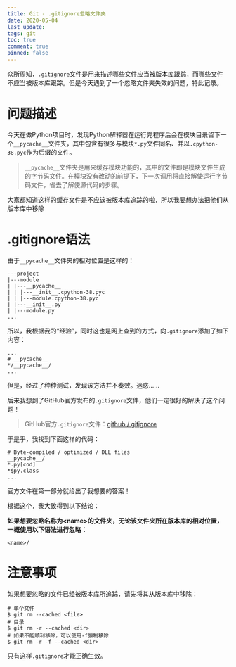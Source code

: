```yaml
---
title: Git - .gitignore忽略文件夹
date: 2020-05-04
last_update:
tags: git
toc: true
comment: true
pinned: false
---
```


众所周知，`.gitignore`文件是用来描述哪些文件应当被版本库跟踪，而哪些文件不应当被版本库跟踪。但是今天遇到了一个忽略文件夹失效的问题，特此记录。

# 问题描述

今天在做Python项目时，发现Python解释器在运行完程序后会在模块目录留下一个`__pycache__`文件夹，其中包含有很多与模块`*.py`文件同名、并以`.cpython-38.pyc`作为后缀的文件。

> `__pycache__`文件夹是用来缓存模块功能的，其中的文件即是模块文件生成的字节码文件。在模块没有改动的前提下，下一次调用将直接解使运行字节码文件，省去了解使源代码的步骤。

大家都知道这样的缓存文件是不应该被版本库追踪的啦，所以我要想办法把他们从版本库中移除

# .gitignore语法

由于`__pycache__`文件夹的相对位置是这样的：

 ```
---project
 |---module
 | |---__pycache__
 | | |---__init__.cpython-38.pyc
 | | |---module.cpython-38.pyc
 | |---__init__.py
 | |---module.py
...
 ```

所以，我根据我的“经验”，同时这也是网上查到的方式，向`.gitignore`添加了如下内容：

```
...
# __pycache__
*/__pycache__/
...
```

但是，经过了种种测试，发现该方法并不奏效。迷惑......

后来我想到了GitHub官方发布的`.gitignore`文件，他们一定很好的解决了这个问题！

> GitHub官方`.gitignore`文件：[github / gitignore](https://github.com/github/gitignore)

于是乎，我找到下面这样的代码：

```
# Byte-compiled / optimized / DLL files
__pycache__/
*.py[cod]
*$py.class
...
```

官方文件在第一部分就给出了我想要的答案！

根据这个，我大致得到以下结论：

**如果想要忽略名称为\<name\>的文件夹，无论该文件夹所在版本库的相对位置，一概使用以下语法进行忽略：**

```
<name>/
```

# 注意事项

如果想要忽略的文件已经被版本库所追踪，请先将其从版本库中移除：

```shell
# 单个文件
$ git rm --cached <file>
# 目录
$ git rm -r --cached <dir>
# 如果不能顺利移除，可以使用-f强制移除
$ git rm -r -f --cached <dir>
```

只有这样`.gitignore`才能正确生效。
